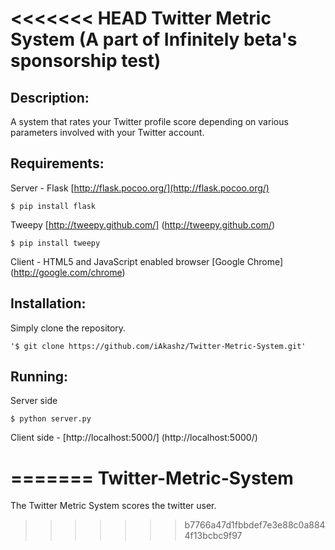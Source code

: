 <<<<<<< HEAD
Twitter Metric System (A part of Infinitely beta's sponsorship test)
=====================

## Description:
A system that rates your Twitter profile score depending on various parameters involved with your Twitter account.

## Requirements:

Server - Flask [http://flask.pocoo.org/](http://flask.pocoo.org/) 
	
	$ pip install flask
	
Tweepy [http://tweepy.github.com/] (http://tweepy.github.com/)

	$ pip install tweepy

	
Client - HTML5 and JavaScript enabled browser [Google Chrome] (http://google.com/chrome)
	
## Installation:

Simply clone the repository.

	'$ git clone https://github.com/iAkashz/Twitter-Metric-System.git'

## Running:
Server side
	
	$ python server.py
	
Client side - [http://localhost:5000/] (http://localhost:5000/)

=======
Twitter-Metric-System
=====================

The Twitter Metric System scores the twitter user.
>>>>>>> b7766a47d1fbbdef7e3e88c0a8844f13bcbc9f97
